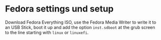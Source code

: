 # Fedora settings und setup

Download Fedora Everything ISO, use the Fedora Media Writer to write it to an USB Stick, boot it up and add the option `inst.sdboot` at the grub screen to the line starting with `linux` or `linuxefi`. 